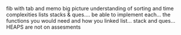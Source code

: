 fib with tab and memo
big picture understanding of sorting and time complexities
lists stacks & ques.... be able to implement each... the functions you would need and how you
linked list... stack and ques...
HEAPS are not on assesments
